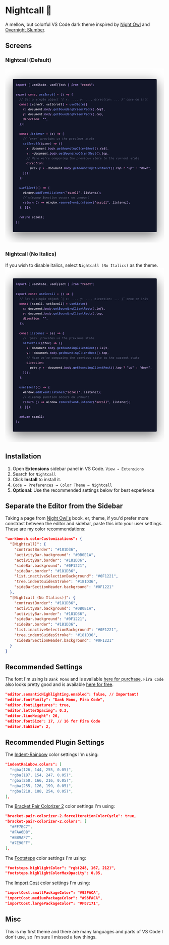 # Nightcall 🌃

A mellow, but colorful VS Code dark theme inspired by [Night Owl](https://marketplace.visualstudio.com/items?itemName=sdras.night-owl) and [Overnight Slumber](https://marketplace.visualstudio.com/items?itemName=cev.overnight).

## Screens

### Nightcall (Default)

![Default Nightcall Theme](https://github.com/bpat86/nightcall-vscode-theme/raw/main/main_react-dm.png "Default Nightcall Theme")

### Nightcall (No Italics)

If you wish to disable italics, select `Nightcall (No Italics)` as the theme.
![Nightcall No Italics Theme](https://github.com/bpat86/nightcall-vscode-theme/raw/main/main_react-dm-no-italics.png "Nightcall No Italics Theme")

## Installation

1. Open **Extensions** sidebar panel in VS Code. `View → Extensions`
2. Search for `Nightcall`
3. Click **Install** to install it.
4. `Code → Preferences → Color Theme → Nightcall`
5. **Optional**: Use the recommended settings below for best experience

## Separate the Editor from the Sidebar

Taking a page from [Night Owl's](https://marketplace.visualstudio.com/items?itemName=sdras.night-owl) book, er, theme, if you'd prefer more constrast between the editor and sidebar, paste this into your user settings. These are my color recommendations:

```json
"workbench.colorCustomizations": {
  "[Nightcall]": {
    "contrastBorder": "#181D36",
    "activityBar.background": "#0B0E1A",
    "activityBar.border": "#181D36",
    "sideBar.background": "#0F1221",
    "sideBar.border": "#181D36",
    "list.inactiveSelectionBackground": "#0F1221",
    "tree.indentGuidesStroke": "#181D36",
    "sideBarSectionHeader.background": "#0F1221"
  },
  "[Nightcall (No Italics)]": {
    "contrastBorder": "#181D36",
    "activityBar.background": "#0B0E1A",
    "activityBar.border": "#181D36",
    "sideBar.background": "#0F1221",
    "sideBar.border": "#181D36",
    "list.inactiveSelectionBackground": "#0F1221",
    "tree.indentGuidesStroke": "#181D36",
    "sideBarSectionHeader.background": "#0F1221"
  }
}
```

## Recommended Settings

The font I'm using is `Dank Mono` and is available [here for purchase](https://dank.sh/). `Fira Code` also looks pretty good and is available [here for free](https://github.com/tonsky/FiraCode).

```json
"editor.semanticHighlighting.enabled": false, // Important!
"editor.fontFamily": "Dank Mono, Fira Code",
"editor.fontLigatures": true,
"editor.letterSpacing": 0.3,
"editor.lineHeight": 26,
"editor.fontSize": 17, // 16 for Fira Code
"editor.tabSize": 2,
```

## Recommended Plugin Settings

The [Indent-Rainbow](https://marketplace.visualstudio.com/items?itemName=oderwat.indent-rainbow) color settings I'm using:

```json
"indentRainbow.colors": [
  "rgba(126, 144, 255, 0.05)",
  "rgba(187, 154, 247, 0.05)",
  "rgba(250, 166, 216, 0.05)",
  "rgba(255, 126, 199, 0.05)",
  "rgba(218, 188, 254, 0.05)",
],
```

The [Bracket Pair Colorizer 2](https://marketplace.visualstudio.com/items?itemName=CoenraadS.bracket-pair-colorizer-2) color settings I'm using:

```json
"bracket-pair-colorizer-2.forceIterationColorCycle": true,
"bracket-pair-colorizer-2.colors": [
  "#FF7EC7",
  "#FAA6D8",
  "#BB9AF7",
  "#7E90FF",
],
```

The [Footsteps](https://marketplace.visualstudio.com/items?itemName=Wattenberger.footsteps) color settings I'm using:

```json
"footsteps.highlightColor": "rgb(248, 167, 212)",
"footsteps.highlightColorMaxOpacity": 0.05,
```

The [Import Cost](https://marketplace.visualstudio.com/items?itemName=wix.vscode-import-cost) color settings I'm using:

```json
"importCost.smallPackageColor": "#98FACA",
"importCost.mediumPackageColor": "#98FACA",
"importCost.largePackageColor": "#F87171",
```

## Misc

This is my first theme and there are many languages and parts of VS Code I don't use, so I'm sure I missed a few things.
